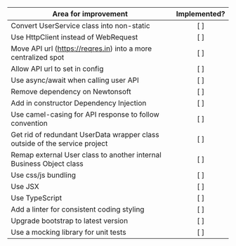 | Area for improvement | Implemented? |
|----------|:-------------:|
| Convert UserService class into non-static | [ ] |
| Use HttpClient instead of WebRequest | [ ] |
| Move API url (https://reqres.in) into a more centralized spot  | [ ] |
| Allow API url to set in config  | [ ] |
| Use async/await when calling user API | [ ] |
| Remove dependency on Newtonsoft | [ ] |
| Add in constructor Dependency Injection | [ ] |
| Use camel-casing for API response to follow convention | [ ] |
| Get rid of redundant UserData wrapper class outside of the service project | [ ] |
| Remap external User class to another internal Business Object class | [ ] |
| Use css/js bundling | [ ] |
| Use JSX | [ ] |
| Use TypeScript | [ ] |
| Add a linter for consistent coding styling | [ ] |
| Upgrade bootstrap to latest version | [ ] |
| Use a mocking library for unit tests | [ ] |